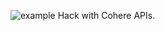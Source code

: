 ![example](https://user-images.githubusercontent.com/7318028/185773138-078c98fd-a59e-4055-928a-f2dad6b661bf.jpeg)
Hack with Cohere APIs.
